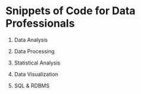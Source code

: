 # Snippets of Code for Data Professionals

1) Data Analysis




2) Data Processing




3) Statistical Analysis




4) Data Visualization




5) SQL & RDBMS

